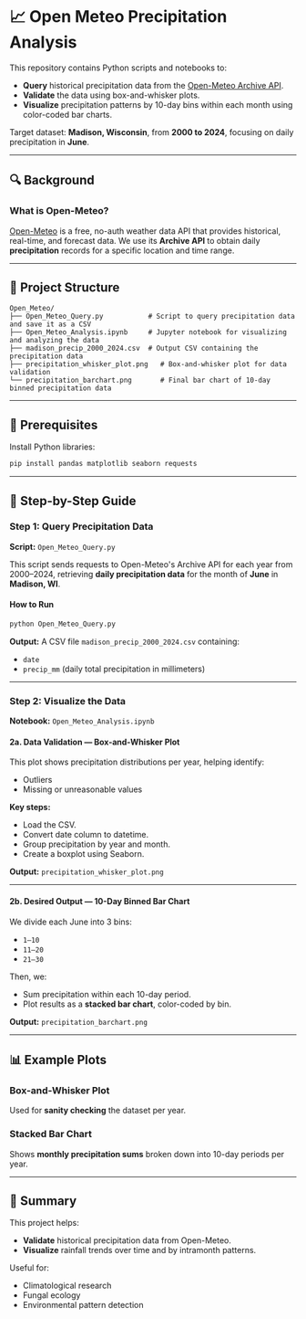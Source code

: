 # 📈 Open Meteo Precipitation Analysis

This repository contains Python scripts and notebooks to:

* **Query** historical precipitation data from the [Open-Meteo Archive API](https://open-meteo.com/).
* **Validate** the data using box-and-whisker plots.
* **Visualize** precipitation patterns by 10-day bins within each month using color-coded bar charts.

Target dataset: **Madison, Wisconsin**, from **2000 to 2024**, focusing on daily precipitation in **June**.

---

## 🔍 Background

### What is Open-Meteo?

[Open-Meteo](https://open-meteo.com/) is a free, no-auth weather data API that provides historical, real-time, and forecast data. We use its **Archive API** to obtain daily **precipitation** records for a specific location and time range.

---

## 📁 Project Structure

```
Open_Meteo/
├── Open_Meteo_Query.py           # Script to query precipitation data and save it as a CSV
├── Open_Meteo_Analysis.ipynb     # Jupyter notebook for visualizing and analyzing the data
├── madison_precip_2000_2024.csv  # Output CSV containing the precipitation data
├── precipitation_whisker_plot.png   # Box-and-whisker plot for data validation
└── precipitation_barchart.png       # Final bar chart of 10-day binned precipitation data
```

---

## 🧰 Prerequisites

Install Python libraries:

```bash
pip install pandas matplotlib seaborn requests
```

---

## 🚀 Step-by-Step Guide

### Step 1: Query Precipitation Data

**Script:** `Open_Meteo_Query.py`

This script sends requests to Open-Meteo's Archive API for each year from 2000–2024, retrieving **daily precipitation data** for the month of **June** in **Madison, WI**.

#### How to Run

```bash
python Open_Meteo_Query.py
```

**Output:**
A CSV file `madison_precip_2000_2024.csv` containing:

* `date`
* `precip_mm` (daily total precipitation in millimeters)

---

### Step 2: Visualize the Data

**Notebook:** `Open_Meteo_Analysis.ipynb`

#### 2a. Data Validation — Box-and-Whisker Plot

This plot shows precipitation distributions per year, helping identify:

* Outliers
* Missing or unreasonable values

**Key steps:**

* Load the CSV.
* Convert date column to datetime.
* Group precipitation by year and month.
* Create a boxplot using Seaborn.

**Output:**
`precipitation_whisker_plot.png`

---

#### 2b. Desired Output — 10-Day Binned Bar Chart

We divide each June into 3 bins:

* `1–10`
* `11–20`
* `21–30`

Then, we:

* Sum precipitation within each 10-day period.
* Plot results as a **stacked bar chart**, color-coded by bin.

**Output:**
`precipitation_barchart.png`

---

## 📊 Example Plots

### Box-and-Whisker Plot

Used for **sanity checking** the dataset per year.

### Stacked Bar Chart

Shows **monthly precipitation sums** broken down into 10-day periods per year.

---

## 🧠 Summary

This project helps:

* **Validate** historical precipitation data from Open-Meteo.
* **Visualize** rainfall trends over time and by intramonth patterns.

Useful for:

* Climatological research
* Fungal ecology
* Environmental pattern detection

